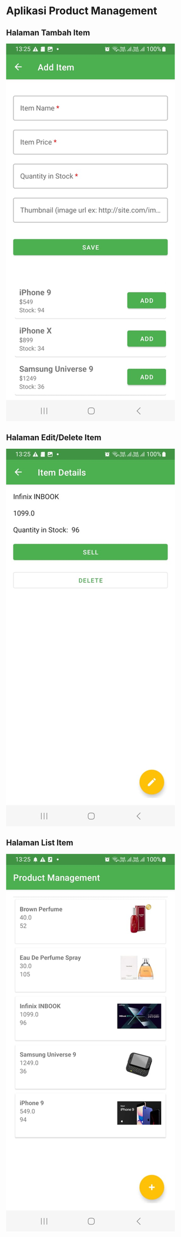 # Aplikasi Product Management

## Halaman Tambah Item
![Screenshot1](ss1.jpeg)

## Halaman Edit/Delete Item
![Screenshot2](ss2.jpeg)

## Halaman List Item
![Screenshot3](ss3.jpeg)

